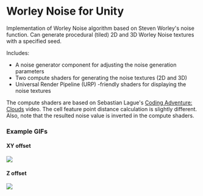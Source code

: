 # Worley Noise for Unity

Implementation of Worley Noise algorithm based on Steven Worley's noise function.
Can generate procedural (tiled) 2D and 3D Worley Noise textures with a specified seed.

Includes:
- A noise generator component for adjusting the noise generation parameters
- Two compute shaders for generating the noise textures (2D and 3D) 
- Universal Render Pipeline (URP) -friendly shaders for displaying the noise textures

The compute shaders are based on Sebastian Lague's [Coding Adventure: Clouds](https://www.youtube.com/watch?v=4QOcCGI6xOU) video. The cell feature point distance calculation is slightly different. Also, note that the resulted noise value is inverted in the compute shaders.

### Example GIFs
#### XY offset
![](tiling.gif)
#### Z offset
![](depth.gif)
